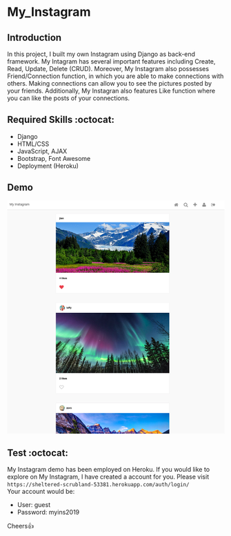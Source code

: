 # My_Instagram

## Introduction
In this project, I built my own Instagram using Django as back-end framework. My Intagram has several important features
including Create, Read, Update, Delete (CRUD). Moreover, My Instagram also possesses Friend/Connection function, in which you
are able to make connections with others. Making connections can allow you to see the pictures posted by your friends. Additionally,
My Instagran also features Like function where you can like the posts of your connections.

## Required Skills :octocat:
* Django
* HTML/CSS
* JavaScript, AJAX
* Bootstrap, Font Awesome
* Deployment (Heroku)

## Demo
![](demo.png)

## Test :octocat:
My Instagram demo has been employed on Heroku. If you would like to explore on My Instagram,
I have created a account for you. Please visit ```https://sheltered-scrubland-53381.herokuapp.com/auth/login/```<br>
Your account would be:<br>
* User: guest <br>
* Password: myins2019<br>



Cheers:+1:
